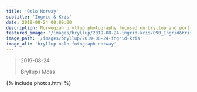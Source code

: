 ```yaml
---
title: 'Oslo Norway'
subtitle: 'Ingrid & Kris'
date: 2019-08-24 00:00:00
description: Norwegian bryllup photography focused on bryllup and portrait photography. 
featured_image: '/images/bryllup/2019-08-24-ingrid-kris/090_Ingrid&Kris_W_griffinphotography_oslo_norway_bryllup_wedding_20190824.jpg'
image_path: '/images/bryllup/2019-08-24-ingrid-kris'
image_alt: 'bryllup oslo fotograph norway'
---
```


> 2019-08-24
> 
> Bryllup i Moss


<!-- DO NOT EDIT BELOW -->
{% include photos.html %}
